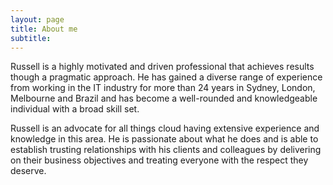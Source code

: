 ```yaml
---
layout: page
title: About me
subtitle:  
---
```


Russell is a highly motivated and driven professional that achieves results though a pragmatic approach. He has gained a diverse range of experience from working in the IT industry for more than 24 years in Sydney, London, Melbourne and Brazil and has become a well-rounded and knowledgeable individual with a broad skill set.

Russell is an advocate for all things cloud having extensive experience and knowledge in this area. He is passionate about what he does and is able to establish trusting relationships with his clients and colleagues by delivering on their business objectives and treating everyone with the respect they deserve.
